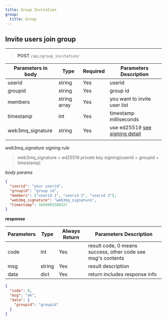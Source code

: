```yaml
---
title: Group Invitation
group:
  title: Group
---
```


## Invite users join group

---

> **POST** `/api/group_invitation/`

| Parameters in body | Type         | Required | Parameters Description                                                |
| ------------------ | ------------ | -------- | --------------------------------------------------------------------- |
| userid             | string       | Yes      | userid |
| groupid            | string       | Yes      | group id                                                              |
| members            | string array | Yes      | you want to invite user list                                          |
| timestamp          | int          | Yes      | timestamp milliseconds                                                |
| web3mq_signature   | string       | Yes      | use ed25519 [see signing detail](/docs/Web3MQ-API/signature)                  |
|                    |

_web3mq_signature signing rule_

> web3mq_signature = ed25519 private key signing(userid + groupid + timestamp)

_body params_

```json
{
  "userid": "your userid",
  "groupid": "group id",
  "members": ["userid 1", "userid 2", "userid 3"],
  "web3mq_signature": "web3mq_signature",
  "timestamp": 1656991509327
}
```

**response**

| Parameters | Type   | Always Return | Parameters Description                                      |
| ---------- | ------ | ------------- | ----------------------------------------------------------- |
| code       | int    | Yes           | result code, 0 means success, other code see msg's contents |
| msg        | string | Yes           | result description                                          |
| data       | dict   | Yes           | return includes response info                               |

```json
{
  "code": 0,
  "msg": "ok",
  "data": {
    "groupid": "groupid"
  }
}
```
